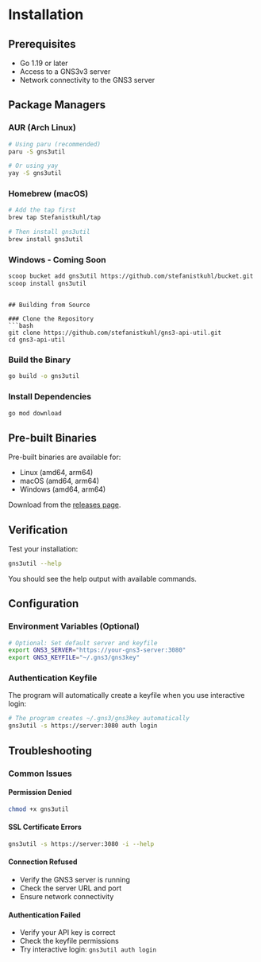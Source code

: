 # Installation

## Prerequisites

- Go 1.19 or later
- Access to a GNS3v3 server
- Network connectivity to the GNS3 server

## Package Managers

### AUR (Arch Linux)
```bash
# Using paru (recommended)
paru -S gns3util

# Or using yay
yay -S gns3util
```

### Homebrew (macOS)
```bash
# Add the tap first
brew tap Stefanistkuhl/tap

# Then install gns3util
brew install gns3util
```

### Windows - Coming Soon
```bash
scoop bucket add gns3util https://github.com/stefanistkuhl/bucket.git
scoop install gns3util
```
```

## Building from Source

### Clone the Repository
```bash
git clone https://github.com/stefanistkuhl/gns3-api-util.git
cd gns3-api-util
```

### Build the Binary
```bash
go build -o gns3util
```

### Install Dependencies
```bash
go mod download
```

## Pre-built Binaries

Pre-built binaries are available for:
- Linux (amd64, arm64)
- macOS (amd64, arm64)
- Windows (amd64, arm64)

Download from the [releases page](https://github.com/stefanistkuhl/gns3-api-util/releases).


## Verification

Test your installation:
```bash
gns3util --help
```

You should see the help output with available commands.

## Configuration

### Environment Variables (Optional)
```bash
# Optional: Set default server and keyfile
export GNS3_SERVER="https://your-gns3-server:3080"
export GNS3_KEYFILE="~/.gns3/gns3key"
```

### Authentication Keyfile
The program will automatically create a keyfile when you use interactive login:
```bash
# The program creates ~/.gns3/gns3key automatically
gns3util -s https://server:3080 auth login
```

## Troubleshooting

### Common Issues

#### Permission Denied
```bash
chmod +x gns3util
```

#### SSL Certificate Errors
```bash
gns3util -s https://server:3080 -i --help
```

#### Connection Refused
- Verify the GNS3 server is running
- Check the server URL and port
- Ensure network connectivity

#### Authentication Failed
- Verify your API key is correct
- Check the keyfile permissions
- Try interactive login: `gns3util auth login`
